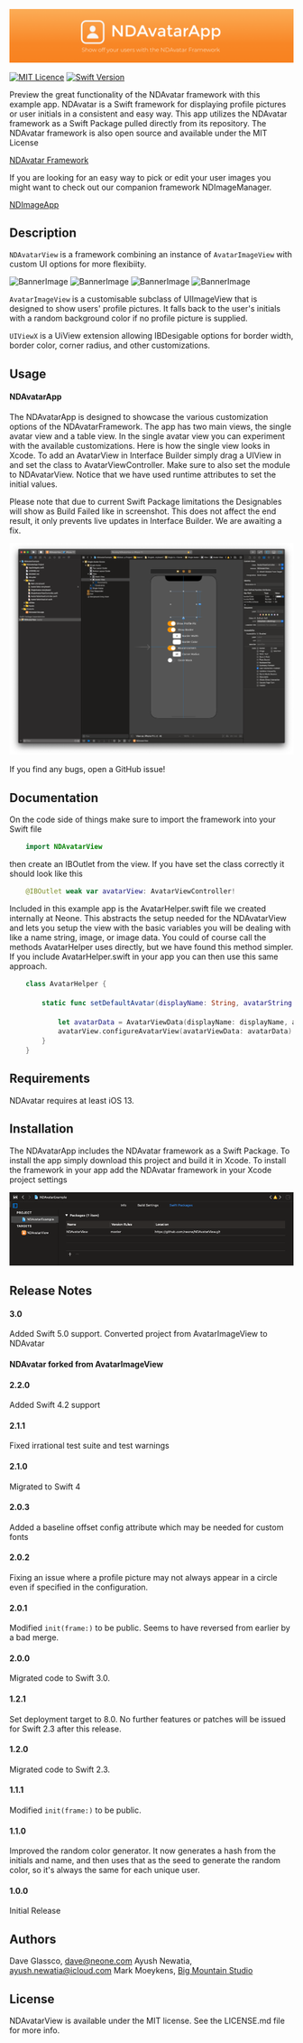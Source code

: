 ![BannerImage](./Images/NDAvatarAppGitHubBanner.png)

[![MIT Licence](https://badges.frapsoft.com/os/mit/mit.svg?v=103)](https://opensource.org/licenses/mit-license.php)
[![Swift Version](https://img.shields.io/badge/Language-Swift%205-orange.svg)](https://developer.apple.com/swift)


Preview the great functionality of the NDAvatar framework with this example app. NDAvatar is a Swift framework for displaying profile pictures or user initials in a consistent and easy way. This app utilizes the NDAvatar framework as a Swift Package pulled directly from its repository. The NDAvatar framework is also open source and available under the MIT License 

[NDAvatar Framework](https://github.com/neone/NDAvatar)

If you are looking for an easy way to pick or edit your user images you might want to check out our companion framework NDImageManager.

[NDImageApp](https://github.com/neone/NDImageApp)

## Description

`NDAvatarView` is a framework combining an instance of `AvatarImageView` with custom UI options for more flexibiity.

![BannerImage](./Images/Screenshot1.png)   ![BannerImage](./Images/Screenshot2.png)   ![BannerImage](./Images/Screenshot4.png)   ![BannerImage](./Images/Screenshot5.png)

`AvatarImageView` is a customisable subclass of UIImageView that is designed to show users' profile pictures. It falls back to the user's initials with a random background color if no profile picture is supplied.

`UIViewX` is a UiView extension allowing IBDesigable options for border width, border color, corner radius, and other customizations.



## Usage


#### NDAvatarApp

The NDAvatarApp is designed to showcase the various customization options of the NDAvatarFramework. The app has two main views, the single avatar view and a table view. In the single avatar view you can experiment with the available customizations. Here is how the single view looks in Xcode. To add an AvatarView in Interface Builder simply drag a UIView in and set the class to AvatarViewController. Make sure to also set the module to NDAvatarView. Notice that we have used runtime attributes to set the initial values. 

Please note that due to current Swift Package limitations the Designables will show as Build Failed like in screenshot. This does not affect the end result, it only prevents live updates in Interface Builder. We are awaiting a fix. 

![XcodeImage](./Images/SingleAvatarIB.png)


If you find any bugs, open a GitHub issue!


## Documentation


On the code side of things make sure to import the framework into your Swift file

```swift
    import NDAvatarView
```

then create an IBOutlet from the view. If you have set the class correctly it should look like this

```swift
    @IBOutlet weak var avatarView: AvatarViewController!
```

Included in this example app is the AvatarHelper.swift file we created internally at Neone. This abstracts the setup needed for the NDAvatarView and lets you setup the view with the basic variables you will be dealing with like a name string, image, or image data. You could of course call the methods AvatarHelper uses directly, but we have found this method simpler. If you include AvatarHelper.swift in your app you can then use this same approach.

```swift
    class AvatarHelper {
        
        static func setDefaultAvatar(displayName: String, avatarString: String? = nil, avatarImage: UIImage? = nil, isRound: Bool = false, borderWidth: CGFloat = 0, borderColor: UIColor = UIColor.white, avatarView: AvatarViewController) {
            
            let avatarData = AvatarViewData(displayName: displayName, avatarString: avatarString, avatarImage: avatarImage, isRound: isRound, borderWidth: borderWidth, borderColor: borderColor)
            avatarView.configureAvatarView(avatarViewData: avatarData)
        }
    }

```


## Requirements

NDAvatar requires at least iOS 13.

## Installation

The NDAvatarApp includes the NDAvatar framework as a Swift Package. To install the app simply download this project and build it in Xcode. To install the framework in your app add the NDAvatar framework in your Xcode project settings

![Packagemage](./Images/swiftpackage.png)

## Release Notes

#### 3.0
Added Swift 5.0 support. Converted project from AvatarImageView to NDAvatar 

#### NDAvatar forked from AvatarImageView

#### 2.2.0
Added Swift 4.2 support

#### 2.1.1
Fixed irrational test suite and test warnings

#### 2.1.0
Migrated to Swift 4

#### 2.0.3
Added a baseline offset config attribute which may be needed for custom fonts

#### 2.0.2
Fixing an issue where a profile picture may not always appear in a circle even if specified in the configuration.

#### 2.0.1
Modified `init(frame:)` to be public. Seems to have reversed from earlier by a bad merge.

#### 2.0.0
Migrated code to Swift 3.0.

#### 1.2.1
Set deployment target to 8.0. No further features or patches will be issued for Swift 2.3 after this release.

#### 1.2.0
Migrated code to Swift 2.3. 

#### 1.1.1
Modified `init(frame:)` to be public.

#### 1.1.0
Improved the random color generator. It now generates a hash from the initials and name, and then uses that as the seed to generate the random color, so it's always the same for each unique user.

#### 1.0.0
Initial Release

## Authors

Dave Glassco, [dave@neone.com](mailto:dave@neone.com)
Ayush Newatia, [ayush.newatia@icloud.com](mailto:ayush.newatia@icloud.com)
Mark Moeykens, [Big Mountain Studio](https://www.bigmountainstudio.com)

## License

NDAvatarView is available under the MIT license. See the LICENSE.md file for more info.
